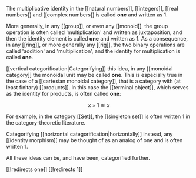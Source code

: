The multiplicative identity in the [[natural numbers]], [[integers]], [[real numbers]] and [[complex numbers]] is called **one** and written as $1$.  

More generally, in any [[group]], or even any [[monoid]], the group operation is often called 'multiplication' and written as juxtaposition, and then the identity element is called **one** and written as $1$.  As a consequence, in any [[ring]], or more generally any [[rig]], the two binary operations are called 'addition' and 'multiplication', and the identity for multiplication is called **one**.

[[vertical categorification|Categorifying]] this idea, in any [[monoidal category]] the monoidal unit may be called **one**.  This is especially true in the case of a [[cartesian monoidal category]], that is a category with (at least finitary) [[products]].  In this case the [[terminal object]], which serves as the identity for products, is often called **one**:

$$x \times 1 \cong x$$

For example, in the category [[Set]], the [[singleton set]] is often written $1$ in the category-theoretic literature.

Categorifying [[horizontal categorification|horizontally]] instead, any [[identity morphism]] may be thought of as an analog of one and is often written $1$.

All these ideas can be, and have been, categorified further.


[[!redirects one]]
[[!redirects 1]]

